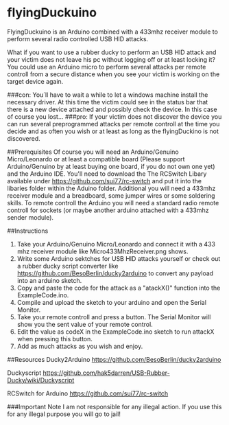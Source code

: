 # flyingDuckuino
FlyingDuckuino is an Arduino combined with a 433mhz receiver module to perform several radio controlled USB HID attacks.

What if you want to use a rubber ducky to perform an USB HID attack and your victim does not leave his pc without logging off or at least locking it? You could use an Arduino micro to perform several attacks per remote controll from a secure distance when you see your victim is working on the target device again. 

###con: 
You´ll have to wait a while to let a windows machine install the necessary driver. At this time the victim could see in the status bar that there is a new device attached and possibly check the device. In this case of course you lost...
###pro: 
If your victim does not discover the device you can run several preprogrammed attacks per remote controll at the time you decide and as often you wish or at least as long as the flyingDuckino is not discovered.


##Prerequisites
Of course you will need an Arduino/Genuino Micro/Leonardo or at least a compatible board (Please support Arduino/Genuino by at least buying one board, if you do not own one yet) and the Arduino IDE. You'll need to download the The RCSwitch Libary available under https://github.com/sui77/rc-switch and put it into the libaries folder within the Aduino folder.
Additional you will need a 433mhz receiver module and a breadboard, some jumper wires or some soldering skills.
To remote controll the Arduino you will need a standard radio remote controll for sockets (or maybe another arduino attached with a 433mhz sender module).

##Instructions
1. Take your Arduino/Genuino Micro/Leonardo and connect it with a 433 mhz receiver module like Micro433MhzReceiver.png shows.
2. Write some Arduino sektches for USB HID attacks yourself or check out a rubber ducky script converter like https://github.com/BesoBerlin/ducky2arduino to convert any payload into an arduino sketch.
3. Copy and paste the code for the attack as a "atackX()" function into the ExampleCode.ino.
4. Compile and upload the sketch to your arduino and open the Serial Monitor.
5. Take your remote controll and press a button. The Serial Monitor will show you the sent value of your remote control.
6. Edit the value as codeX in the ExampleCode.ino sketch to run attackX when pressing this button.
7. Add as much attacks as you wish and enjoy.


##Resources
Ducky2Arduino https://github.com/BesoBerlin/ducky2arduino

Duckyscript https://github.com/hak5darren/USB-Rubber-Ducky/wiki/Duckyscript

RCSwitch for Arduino https://github.com/sui77/rc-switch

###Important Note
I am not responsible for any illegal action. If you use this for any illegal purpose you will go to jail!
